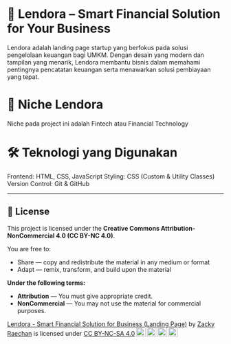 # 🚀 Lendora – Smart Financial Solution for Your Business

Lendora adalah landing page startup yang berfokus pada solusi pengelolaan keuangan bagi UMKM. Dengan desain yang modern dan tampilan yang menarik, Lendora membantu bisnis dalam memahami pentingnya pencatatan keuangan serta menawarkan solusi pembiayaan yang tepat.

# 🎯 Niche Lendora
Niche pada project ini adalah Fintech atau Financial Technology

# 🛠 Teknologi yang Digunakan
Frontend: HTML, CSS, JavaScript
Styling: CSS (Custom & Utility Classes)
Version Control: Git & GitHub

---

## 📜 License  
This project is licensed under the **Creative Commons Attribution-NonCommercial 4.0 (CC BY-NC 4.0)**.  

You are free to:  
- Share — copy and redistribute the material in any medium or format  
- Adapt — remix, transform, and build upon the material  

**Under the following terms:**  
- **Attribution** — You must give appropriate credit.  
- **NonCommercial** — You may not use the material for commercial purposes.  

<p xmlns:cc="http://creativecommons.org/ns#" xmlns:dct="http://purl.org/dc/terms/"><a property="dct:title" rel="cc:attributionURL" href="https://github.com/zackyyr/studycase-Lendora">Lendora - Smart Financial Solution for Business (Landing Page)</a> by <a rel="cc:attributionURL dct:creator" property="cc:attributionName" href="https://github.com/zackyyr">Zacky Raechan</a> is licensed under <a href="https://creativecommons.org/licenses/by-nc-sa/4.0/?ref=chooser-v1" target="_blank" rel="license noopener noreferrer" style="display:inline-block;">CC BY-NC-SA 4.0<img style="height:22px!important;margin-left:3px;vertical-align:text-bottom;" src="https://mirrors.creativecommons.org/presskit/icons/cc.svg?ref=chooser-v1" alt=""><img style="height:22px!important;margin-left:3px;vertical-align:text-bottom;" src="https://mirrors.creativecommons.org/presskit/icons/by.svg?ref=chooser-v1" alt=""><img style="height:22px!important;margin-left:3px;vertical-align:text-bottom;" src="https://mirrors.creativecommons.org/presskit/icons/nc.svg?ref=chooser-v1" alt=""><img style="height:22px!important;margin-left:3px;vertical-align:text-bottom;" src="https://mirrors.creativecommons.org/presskit/icons/sa.svg?ref=chooser-v1" alt=""></a></p>
